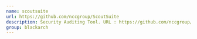 ```yaml
---
name: scoutsuite
url: https://github.com/nccgroup/ScoutSuite
description: Security Auditing Tool. URL : https://github.com/nccgroup/ScoutSuite Groups : blackarch blackarch-scanner
group: blackarch
---
```

